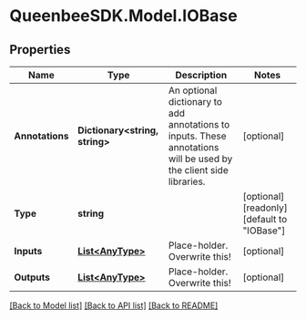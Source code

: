 
# QueenbeeSDK.Model.IOBase

## Properties

Name | Type | Description | Notes
------------ | ------------- | ------------- | -------------
**Annotations** | **Dictionary&lt;string, string&gt;** | An optional dictionary to add annotations to inputs. These annotations will be used by the client side libraries. | [optional] 
**Type** | **string** |  | [optional] [readonly] [default to "IOBase"]
**Inputs** | [**List&lt;AnyType&gt;**](AnyType.md) | Place-holder. Overwrite this! | [optional] 
**Outputs** | [**List&lt;AnyType&gt;**](AnyType.md) | Place-holder. Overwrite this! | [optional] 

[[Back to Model list]](../README.md#documentation-for-models)
[[Back to API list]](../README.md#documentation-for-api-endpoints)
[[Back to README]](../README.md)

